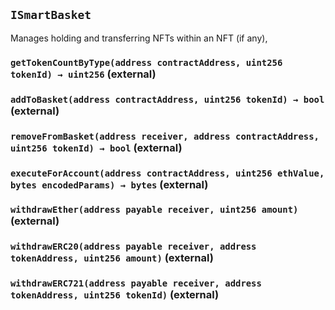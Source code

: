 ## `ISmartBasket`



Manages holding and transferring NFTs within an NFT (if any),


### `getTokenCountByType(address contractAddress, uint256 tokenId) → uint256` (external)





### `addToBasket(address contractAddress, uint256 tokenId) → bool` (external)





### `removeFromBasket(address receiver, address contractAddress, uint256 tokenId) → bool` (external)





### `executeForAccount(address contractAddress, uint256 ethValue, bytes encodedParams) → bytes` (external)





### `withdrawEther(address payable receiver, uint256 amount)` (external)





### `withdrawERC20(address payable receiver, address tokenAddress, uint256 amount)` (external)





### `withdrawERC721(address payable receiver, address tokenAddress, uint256 tokenId)` (external)






